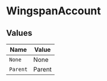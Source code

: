 # WingspanAccount


## Values

| Name     | Value    |
| -------- | -------- |
| `None`   | None     |
| `Parent` | Parent   |